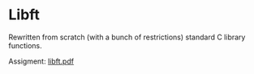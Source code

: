 # Libft
Rewritten from scratch (with a bunch of restrictions) standard C library functions.

Assigment:
[libft.pdf](https://github.com/Julsy/Libft/files/552151/libft.pdf)

